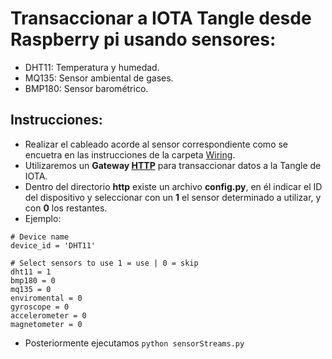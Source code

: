 # Transaccionar a IOTA Tangle desde Raspberry pi usando sensores:
- DHT11: Temperatura y humedad.
- MQ135: Sensor ambiental de gases.
- BMP180: Sensor barométrico.




## Instrucciones:
- Realizar el cableado acorde al sensor correspondiente como se encuetra en las instrucciones de la carpeta [Wiring](https://vassgit.vass.es/root/iot2tangle_raspberry/-/tree/master/http/Wiring).
- Utilizaremos un **Gateway [HTTP](https://github.com/iot2tangle/Streams-http-gateway)** para transaccionar datos a la Tangle de IOTA.
- Dentro del directorio **http** existe un archivo **config.py**, en él indicar el ID del dispositivo y seleccionar con un **1** el sensor determinado a utilizar, y con **0** los restantes.
- Ejemplo:
````
# Device name
device_id = 'DHT11'

# Select sensors to use 1 = use | 0 = skip
dht11 = 1
bmp180 = 0
mq135 = 0
enviromental = 0
gyroscope = 0
accelerometer = 0
magnetometer = 0
````


- Posteriormente ejecutamos `python sensorStreams.py`